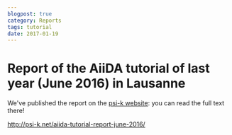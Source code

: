 ```yaml
---
blogpost: true
category: Reports
tags: tutorial
date: 2017-01-19
---
```


# Report of the AiiDA tutorial of last year (June 2016) in Lausanne

We've published the report on the [psi-k website](http://psi-k.net/aiida-tutorial-report-june-2016/): you can read the full text there!

<http://psi-k.net/aiida-tutorial-report-june-2016/>
